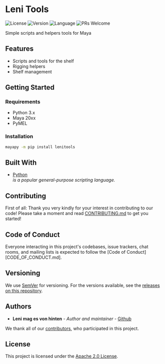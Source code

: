 # Leni Tools

![License](https://img.shields.io/github/license/lenimagesvonhinten/lenitools)
![Version](https://img.shields.io/github/v/release/lenimagesvonhinten/lenitools)
![Language](https://img.shields.io/github/languages/top/lenimagesvonhinten/lenitools)
![PRs Welcome](https://img.shields.io/badge/PRs-welcome-brightgreen.svg?style=flat-square)

Simple scripts and helpers tools for Maya

## Features

* Scripts and tools for the shelf
* Rigging helpers
* Shelf management

## Getting Started

### Requirements

* Python 3.x
* Maya 20xx
* PyMEL

### Installation

```bash
mayapy -m pip install lenitools
```

## Built With

* [Python](https://python.de/) \
  *is a popular general-purpose scripting language.*

## Contributing

First of all: Thank you very kindly for your interest in contributing to
our code! Please take a moment and read [CONTRIBUTING.md](CONTRIBUTING.md)
to get you started!

## Code of Conduct

Everyone interacting in this project's codebases, issue trackers, chat rooms,
and mailing lists is expected to follow
the [Code of Conduct][CODE_OF_CONDUCT.md].

## Versioning

We use [SemVer](http://semver.org/) for versioning. For the versions available,
see the [releases on this repository][github-releases].

## Authors

* **Leni mag es von hinten** - *Author and maintainer* - [Github][github]

We thank all of our [contributors][github-contributors], who participated in
this project.

## License

This project is licensed under the [Apache 2.0 License](LICENSE.md).

<!-- General links -->

[github]: https://github.com/lenimagesvonhinten
[github-releases]: https://github.com/lenimagesvonhinten/lenitools/releases
[github-contributors]: https://github.com/lenimagesvonhinten/lenitools/graphs/contributors
[gitflow]: https://danielkummer.github.io/git-flow-cheatsheet/
[gitflow-model]: http://nvie.com/posts/a-successful-git-branching-model/
